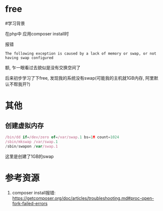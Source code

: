 # free

#学习背景

在php中 应用composer install时

报错

`The following exception is caused by a lack of memory or swap, or not having swap configured`

额, 乍一眼看过去貌似是没有交换空间了 

后来初步学习了下free, 发现我的系统没有swap(可能我的主机就1GB内存, 阿里默认不帮我开?)

# 其他

## 创建虚拟内存

```javascript
/bin/dd if=/dev/zero of=/var/swap.1 bs=1M count=1024
/sbin/mkswap /var/swap.1
/sbin/swapon /var/swap.1
```

这里是创建了1GB的swap

# 参考资源

1. composer install报错: https://getcomposer.org/doc/articles/troubleshooting.md#proc-open-fork-failed-errors
